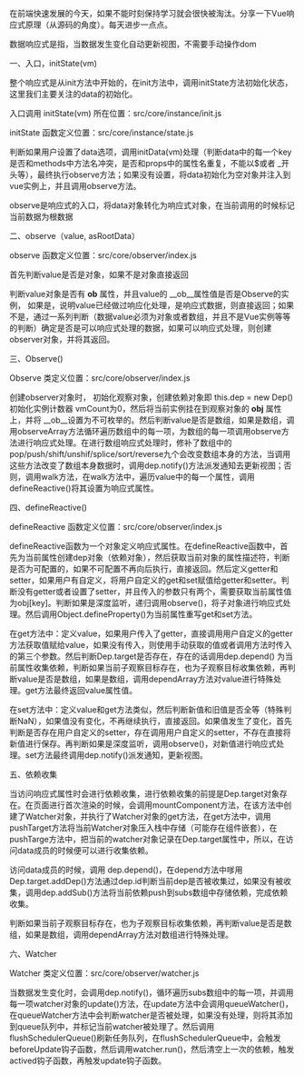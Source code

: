 <!-- https://blog.csdn.net/gongye2019/article/details/117002583?ops_request_misc=%257B%2522request%255Fid%2522%253A%2522167688180416800192263194%2522%252C%2522scm%2522%253A%252220140713.130102334..%2522%257D&request_id=167688180416800192263194&biz_id=0&utm_medium=distribute.pc_search_result.none-task-blog-2~all~sobaiduend~default-2-117002583-null-null.142^v73^insert_down1,201^v4^add_ask,239^v2^insert_chatgpt&utm_term=vue%E5%93%8D%E5%BA%94%E5%BC%8F%E6%BA%90%E7%A0%81&spm=1018.2226.3001.4187 -->

在前端快速发展的今天，如果不能时刻保持学习就会很快被淘汰。分享一下Vue响应式原理（从源码的角度）。每天进步一点点。

数据响应式是指，当数据发生变化自动更新视图，不需要手动操作dom

一、入口，initState(vm)

整个响应式是从init方法中开始的，在init方法中，调用initState方法初始化状态，这里我们主要关注的data的初始化。

入口调用 initState(vm) 所在位置：src/core/instance/init.js

initState 函数定义位置：src/core/instance/state.js

判断如果用户设置了data选项，调用initData(vm)处理（判断data中的每一个key是否和methods中方法名冲突，是否和props中的属性名重复，不能以$或者 _开头等），最终执行observe方法；如果没有设置，将data初始化为空对象并注入到vue实例上，并且调用observe方法。

observe是响应式的入口，将data对象转化为响应式对象，在当前调用的时候标记当前数据为根数据

二、observe（value, asRootData）

observe 函数定义位置：src/core/observer/index.js

首先判断value是否是对象，如果不是对象直接返回

判断value对象是否有 __ob__ 属性，并且value的 __ob__属性值是否是Observe的实例， 如果是，说明value已经做过响应化处理，是响应式数据，则直接返回；如果不是，通过一系列判断（数据value必须为对象或者数组，并且不是Vue实例等等的判断）确定是否是可以响应式处理的数据，如果可以响应式处理，则创建observer对象，并将其返回。

三、Observe()

Observe 类定义位置：src/core/observer/index.js

创建observer对象时， 初始化观察对象，创建依赖对象即 this.dep = new Dep() 初始化实例计数器 vmCount为0，然后将当前实例挂在到观察对象的 __obj__ 属性上，并将 __ob__设置为不可枚举的。然后判断value是否是数组，如果是数组，调用observeArray方法循环遍历数组中的每一项，为数组的每一项调用observe方法进行响应式处理。在进行数组响应式处理时，修补了数组中的pop/push/shift/unshif/splice/sort/reverse九个会改变数组本身的方法，当调用这些方法改变了数组本身数据时，调用dep.notify()方法派发通知去更新视图；否则，调用walk方法，在walk方法中，遍历value中的每一个属性，调用defineReactive()将其设置为响应式属性。

四、defineReactive()

defineReactive 函数定义位置：src/core/observer/index.js

defineReactive函数为一个对象定义响应式属性。在defineReactive函数中，首先为当前属性创建dep对象（依赖对象），然后获取当前对象的属性描述符，判断是否为可配置的，如果不可配置不再向后执行，直接返回。然后定义getter和setter，如果用户有自定义，将用户自定义的get和set赋值给getter和setter。判断没有getter或者设置了setter，并且传入的参数只有两个，需要获取当前属性值为obj[key]。判断如果是深度监听，递归调用observe()，将子对象进行响应式处理。然后调用Object.defineProperty()为当前属性重写get和set方法。

在get方法中：定义value，如果用户传入了getter，直接调用用户自定义的getter方法获取值赋给value，如果没有传入，则使用手动获取的值或者调用方法时传入的第三个参数。然后判断Dep.target是否存在，存在的话调用dep.depend() 为当前属性收集依赖，判断如果当前子观察目标存在，也为子观察目标收集依赖，再判断value是否是数组，如果是数组，调用dependArray方法对value进行特殊处理。get方法最终返回value属性值。

在set方法中：定义value和get方法类似，然后判断新值和旧值是否全等（特殊判断NaN），如果值没有变化，不再继续执行，直接返回。如果值发生了变化，首先判断是否存在用户自定义的setter，存在调用用户自定义的setter，不存在直接将新值进行保存。再判断如果是深度监听，调用observe()，对新值进行响应式处理。set方法最终调用dep.notify()派发通知，更新视图。

五、依赖收集

当访问响应式属性时会进行依赖收集，进行依赖收集的前提是Dep.target对象存在。在页面进行首次渲染的时候，会调用mountComponent方法，在该方法中创建了Watcher对象，并执行了Watcher对象的get方法，在get方法中，调用pushTarget方法将当前Watcher对象压入栈中存储（可能存在组件嵌套），在pushTarge方法中，把当前的watcher对象记录在Dep.target属性中，所以，在访问data成员的时候便可以进行收集依赖。

访问data成员的时候，调用 dep.depend()，在depend方法中嗲用Dep.target.addDep()方法通过dep.id判断当前dep是否被收集过，如果没有被收集，调用dep.addSub()方法将当前依赖push到subs数组中存储依赖，完成依赖收集。

判断如果当前子观察目标存在，也为子观察目标收集依赖，再判断value是否是数组，如果是数组，调用dependArray方法对数组进行特殊处理。

六、Watcher

Watcher 类定义位置：src/core/observer/watcher.js

当数据发生变化时，会调用dep.notify()，循环遍历subs数组中的每一项，并调用每一项watcher对象的update()方法，在update方法中会调用queueWatcher()，在queueWatcher方法中会判断watcher是否被处理，如果没有处理，则将其添加到queue队列中，并标记当前watcher被处理了。然后调用flushSchedulerQueue()刷新任务队列，在flushSchedulerQueue中，会触发beforeUpdate钩子函数，然后调用watcher.run()，然后清空上一次的依赖，触发actived钩子函数，再触发update钩子函数。
